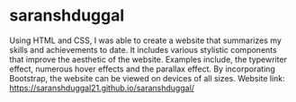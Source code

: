 # saranshduggal
Using HTML and CSS, I was able to create a website that summarizes my skills and achievements to date. It includes various stylistic components that improve the aesthetic of the website. Examples include, the typewriter effect, numerous hover effects and the parallax effect. By incorporating Bootstrap, the website can be viewed on devices of all sizes. Website link: https://saranshduggal21.github.io/saranshduggal/

